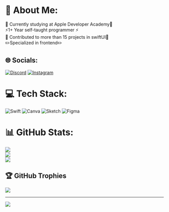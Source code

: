 # 💫 About Me:
🍎  Currently studying at Apple Developer Academy🍎 <br>⚡1+ Year self-taught programmer ⚡<br>🔭 Contributed to more than 15 projects in swiftUI🔭<br>✏️Specialized in frontend✏️<br>


## 🌐 Socials:
[![Discord](https://img.shields.io/badge/Discord-%237289DA.svg?logo=discord&logoColor=white)](https://discord.gg/ema.san_) [![Instagram](https://img.shields.io/badge/Instagram-%23E4405F.svg?logo=Instagram&logoColor=white)](https://instagram.com/ema.san_) 

# 💻 Tech Stack:
![Swift](https://img.shields.io/badge/swift-F54A2A?style=for-the-badge&logo=swift&logoColor=white) ![Canva](https://img.shields.io/badge/Canva-%2300C4CC.svg?style=for-the-badge&logo=Canva&logoColor=white) ![Sketch](https://img.shields.io/badge/Sketch-FFB387?style=for-the-badge&logo=sketch&logoColor=black) ![Figma](https://img.shields.io/badge/figma-%23F24E1E.svg?style=for-the-badge&logo=figma&logoColor=white)
# 📊 GitHub Stats:
![](https://github-readme-stats.vercel.app/api?username=EmanueleSannino&theme=midnight-purple&hide_border=false&include_all_commits=false&count_private=false)<br/>
![](https://nirzak-streak-stats.vercel.app/?user=EmanueleSannino&theme=midnight-purple&hide_border=false)<br/>
![](https://github-readme-stats.vercel.app/api/top-langs/?username=EmanueleSannino&theme=midnight-purple&hide_border=false&include_all_commits=false&count_private=false&layout=compact)

## 🏆 GitHub Trophies
![](https://github-profile-trophy.vercel.app/?username=EmanueleSannino&theme=radical&no-frame=false&no-bg=true&margin-w=4)

---
[![](https://visitcount.itsvg.in/api?id=EmanueleSannino&icon=6&color=3)](https://visitcount.itsvg.in)

<!-- Proudly created with GPRM ( https://gprm.itsvg.in ) -->
